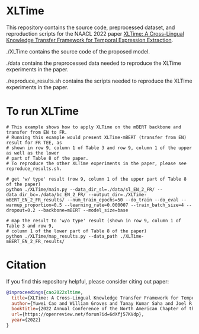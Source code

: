 # XLTime
This repository contains the source code, preprocessed dataset, and reproduction scripts for the NAACL 2022 paper [XLTime: A Cross-Lingual Knowledge Transfer Framework for Temporal Expression Extraction](https://openreview.net/pdf?id=6dXfj57KVdp).

./XLTime contains the source code of the proposed model.

./data contains the preprocessed data needed to reproduce the XLTime experiments in the paper.

./reproduce_results.sh contains the scripts needed to reproduce the XLTime experiments in the paper.

# To run XLTime
```
# This example shows how to apply XLTime on the mBERT backbone and transfer from EN to FR.
# Running this example would present XLTime-mBERT (transfer from EN) result for FR TEE, as
# shown in row 9, column 1 of Table 3 and row 9, column 1 of the upper as well as the lower
# part of Table 8 of the paper.
# To reproduce the other XLTime experiments in the paper, please see reproduce_results.sh.

# get 'w/ type' result (row 9, column 1 of the upper part of Table 8 of the paper)
python ./XLTime/main.py --data_dir_sl=./data/sl_EN_2_FR/ --data_dir_bc=./data/bc_EN_2_FR/ --output_dir=./XLTime-mBERT_EN_2_FR_results/ --num_train_epochs=50 --do_train --do_eval --warmup_proportion=0.5 --learning_rate=0.000007 --train_batch_size=4 --dropout=0.2 --backbone=mBERT --model_size=base

# map the result to 'w/o type' result (shown in row 9, column 1 of Table 3 and row 9, 
# column 1 of the lower part of Table 8 of the paper)
python ./XLTime/map_results.py --data_path ./XLTime-mBERT_EN_2_FR_results/
```
# Citation
If you find this repository helpful, please consider citing out paper:
```bibtex
@inproceedings{cao2022xltime,
  title={XLTime: A Cross-Lingual Knowledge Transfer Framework for Temporal Expression Extraction},
  author={Yuwei Cao and William Groves and Tanay Kumar Saha and Joel R. Tetreault and Alex Jaimes and Hao Peng and Philip S. Yu},
  booktitle={2022 Annual Conference of the North American Chapter of the Association for Computational Linguistics},
  url={https://openreview.net/forum?id=6dXfj57KVdp},
  year={2022}
}
```
